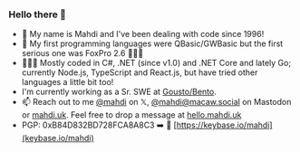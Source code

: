 ### Hello there 👋

- 💬 My name is Mahdi and I've been dealing with code since 1996!
- 💾 My first programming languages were QBasic/GWBasic but the first serious one was FoxPro 2.6 🤷🏻‍♂️
- 👨🏻‍💻 Mostly coded in C#, .NET (since v1.0) and .NET Core and lately Go; currently Node.js, TypeScript and React.js, but have tried other languages a little bit too!
- I'm currently working as a Sr. SWE at [Gousto/Bento](https://github.com/gousto).
- 📫 Reach out to me [@mahdi](https://x.com/intent/user?screen_name=mahdi) on 𝕏, [@mahdi@macaw.social](https://macaw.social/@mahdi) on Mastodon or [mahdi.uk](https://mahdi.uk). Feel free to drop a message at [hello.mahdi.uk](https://hello.mahdi.uk)
- PGP: 0xB84D832BD728FCA8A8C3 ➡️ 🔐 [https://keybase.io/mahdi](keybase.io/mahdi)
